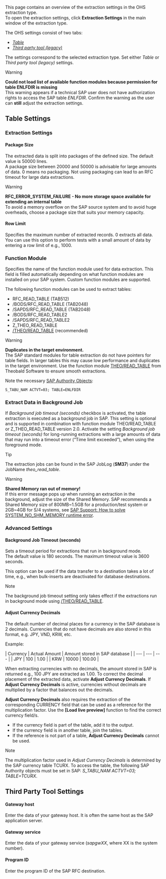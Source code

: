 This page contains an overview of the extraction settings in the OHS extraction type.\
To open the extraction settings, click ****Extraction Settings**** in the main window of the extraction type.

The OHS settings consist of two tabs:

- [*Table*](#table-settings)
- [*Third party tool (legacy)*](#third-party-tool-settings)

The settings correspond to the selected extraction type. Set either *Table* or *Third party tool (legacy)* settings.

Warning

**Could not load list of available function modules because permission for table ENLFDIR is missing**\
This warning appears if a technical SAP user does not have authorization rights to access the SAP table *ENLFDIR*. Confirm the warning as the user can **still** adjust the extraction settings.

## Table Settings

### Extraction Settings

#### Package Size

The extracted data is split into packages of the defined size. The default value is 50000 lines.\
A package size between 20000 and 50000 is advisable for large amounts of data. 0 means no packaging. Not using packaging can lead to an RFC timeout for large data extractions.

Warning

**RFC_ERROR_SYSTEM_FAILURE - No more storage space available for extending an internal table**\
To avoid a memory overflow on the SAP source system and to avoid huge overheads, choose a package size that suits your memory capacity.

#### Row Limit

Specifies the maximum number of extracted records. 0 extracts all data. You can use this option to perform tests with a small amount of data by entering a row limit of e.g., 1000.

### Function Module

Specifies the name of the function module used for data extraction. This field is filled automatically depending on what function modules are installed on your SAP system. Custom function modules are supported.

The following function modules can be used to extract tables:

- RFC_READ_TABLE (TAB512)
- /BODS/RFC_READ_TABLE (TAB2048)
- /SAPDS/RFC_READ_TABLE (TAB2048)
- /BODS/RFC_READ_TABLE2
- /SAPDS/RFC_READ_TABLE2
- Z_THEO_READ_TABLE
- [/THEO/READ_TABLE](/xtract-universal/documentation/setup-in-sap/custom-function-module-for-table-extraction) (recommended)

Warning

**Duplicates in the target environment.**\
The SAP standard modules for table extraction do not have pointers for table fields. In larger tables this may cause low performance and duplicates in the target environment. Use the function module [THEO/READ_TABLE](../../setup-in-sap/custom-function-module-for-table-extraction/#installation-of-theoread_table) from Theobald Software to ensure smooth extractions.

Note the necessary [SAP Authority Objects](../../setup-in-sap/sap-authority-objects/#table):

```text
S_TABU_NAM ACTVT=03; TABLE=ENLFDIR

```

### Extract Data in Background Job

If *Background job timeout (seconds)* checkbox is activated, the table extraction is executed as a background job in SAP. This setting is optional and is supported in combination with function module THEO/READ_TABLE or Z_THEO_READ_TABLE version 2.0. Activate the setting *Background job timeout (seconds)* for long-running extractions with a large amounts of data that may run into a timeout error (“Time limit exceeded”), when using the foreground mode.

Tip

The extraction jobs can be found in the SAP JobLog (**SM37**) under the JobName *theo_read_table*.

Warning

**Shared Memory ran out of memory!**\
If this error message pops up when running an extraction in the background, adjust the size of the Shared Memory. SAP recommends a Shared Memory size of 800MB~1.5GB for a production/test system or 2GB~4GB for S/4 systems, see [SAP Support: How to solve SYSTEM_NO_SHM_MEMORY runtime error](https://ga.support.sap.com/dtp/viewer/#/tree/1080/actions/12107).

### Advanced Settings

#### Background Job Timeout (seconds)

Sets a timeout period for extractions that run in background mode.\
The default value is 180 seconds. The maximum timeout value is 3600 seconds.

This option can be used if the data transfer to a destination takes a lot of time, e.g., when bulk-inserts are deactivated for database destinations.

Note

The background job timeout setting only takes effect if the extractions run in background mode using [/THEO/READ_TABLE](../../setup-in-sap/custom-function-module-for-table-extraction/).

#### Adjust Currency Decimals

The default number of decimal places for a currency in the SAP database is 2 decimals. Currencies that do not have decimals are also stored in this format, e.g. JPY, VND, KRW, etc.

Example:

| Currency | Actual Amount | Amount stored in SAP database | | --- | --- | --- | | JPY | 100 | 1.00 | | KRW | 10000 | 100.00 |

When extracting currencies with no decimals, the amount stored in SAP is returned e.g., 100 JPY are extracted as 1.00. To correct the decimal placement of the extracted data, activate **Adjust Currency Decimals**. If **Adjust Currency Decimals** is active, currencies without decimals are multiplied by a factor that balances out the decimals.

**Adjust Currency Decimals** also requires the extraction of the corresponding CURRENCY field that can be used as a reference for the multiplication factor. Use the **[Load live preview]** function to find the correct currency field/s.

- If the currency field is part of the table, add it to the output.
- If the currency field is in another table, join the tables.
- If the reference is not part of a table, **Adjust Currency Decimals** cannot be used.

Note

The multiplication factor used in *Adjust Currency Decimals* is determined by the SAP currency table TCURX. To access the table, the following SAP Authority objects must be set in SAP: *S_TABU_NAM ACTVT=03; TABLE=TCURX*.

## Third Party Tool Settings

#### Gateway host

Enter the data of your gateway host. It is often the same host as the SAP application server.

#### Gateway service

Enter the data of your gateway service (*sapgwXX*, where XX is the system number).

#### Program ID

Enter the program ID of the SAP RFC destination.
